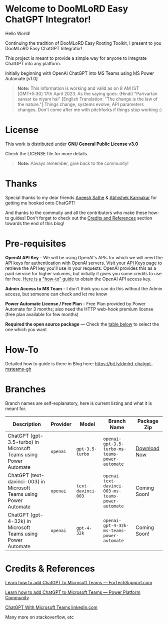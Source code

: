 # Welcome to DooMLoRD Easy ChatGPT Integrator!

Hello World!

Continuing the tradition of DooMLoRD Easy Rooting Toolkit, I present to you DooMLoRD Easy ChatGPT Integrator!

This project is meant to provide a simple way for anyone to integrate ChatGPT into any platform.

Initially beginning with OpenAI ChatGPT into MS Teams using MS Power Automate [v1.0]

> **Note:** This information is working and valid as on 8 AM IST [GMT+5:30] 17th April 2023. 
> As the saying goes: (Hindi) "Parivartan sansar ka niyam hai" [English Translation: "The change is the law of the nature."]
> Things change, systems evolve, API parameters changes. Don't come after me with pitchforks if things stop working :)



# License

This work is distributed under **GNU General Public License v3.0**

Check the LICENSE file for more details.

> **Note:** Always remember, give back to the community!



# Thanks

Special thanks to my dear friends [Aneesh Sathe](https://www.linkedin.com/in/aneeshsathe/) & [Abhishek Karmakar](https://www.linkedin.com/in/karmakarabhishek/) for getting me hooked onto ChatGPT!

And thanks to the commuity and all the contributors who make these how-to guides! Don't forget to check out the [Credits and References](#credits--references) section towards the end of this blog!



# Pre-requisites

**OpenAI API Key** - We will be using OpenAI's APIs for which we will need the API keys for authentication with OpenAI servers. Visit your [API Keys](https://platform.openai.com/account/api-keys) page to retrieve the API key you'll use in your requests. OpenAI provides this as a paid service for higher volumes, but initially it gives you some credits to use for free. [Here is a "how-to" guide](https://www.howtogeek.com/885918/how-to-get-an-openai-api-key/) to obtain the OpenAI API access key.

**Admin Access to MS Team** - I don't think you can do this without the Admin access, but someone can check and let me know

**Power Automate License / Free Plan** - Free Plan provided by Power Automate for 3 months; also need the HTTP web-hook premium license (free plan available for few months)

**Required the open source package** — Check the [table below](#branches) to select the one which you want


# How-To

Detailed how to guide is there in Blog here: https://bit.ly/dmlrd-chatgpt-msteams-gh



# Branches

Branch names are self-explanatory, here is current listing and what it is meant for.

|Description                |Provider                          |Model                          |Branch Name                          |Package Zip                         |
|----------------|-------------------------------|-------------------------------|-------------------------------|-----------------------------|
|ChatGPT (gpt-3.5-turbo) in Microsoft Teams using Power Automate|`openai`            |`gpt-3.5-turbo`            |`openai-gpt-3.5-turbo-ms-teams-power-automate`            |[Download Now](https://github.com/dmlrd/DooMLoRD-Easy-ChatGPT-Integrator/archive/refs/tags/release-v1.0.20230418.zip)            |
|ChatGPT (text-davinci-003) in Microsoft Teams using Power Automate|`openai`            |`text-davinci-003`            |`openai-text-davinci-003-ms-teams-power-automate`            | Coming Soon!            |
|ChatGPT (gpt-4-32k) in Microsoft Teams using Power Automate|`openai`            |`gpt-4-32k`            |`openai-gpt-4-32k-ms-teams-power-automate`            | Coming Soon!          |



# Credits & References

[Learn how to add ChatGPT to Microsoft Teams — ForTechSupport.com](https://fortechsupport.com/blog/learn-how-to-add-chatgpt-to-microsoft-teams/)

[Learn how to add ChatGPT to Microsoft Teams — Power Platform Community](https://powerusers.microsoft.com/t5/Webinars-and-Video-Gallery/Learn-how-to-add-ChatGPT-to-Microsoft-Teams/td-p/1986363)

[ChatGPT With Microsoft Teams linkedin.com](https://www.linkedin.com/pulse/chatgpt-microsoft-teams-elazar-ohayon?trk=pulse-article)

Many more on stackoverflow, etc

